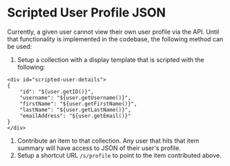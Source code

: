 # Scripted User Profile JSON
Currently, a given user cannot view their own user profile via the API.  Until that functionality is implemented in the codebase, the following method can be used:

1. Setup a collection with a display template that is scripted with the following:
```
<div id="scripted-user-details">
{
	"id": "${user.getID()}",
	"username": "${user.getUsername()}",
	"firstName": "${user.getFirstName()}",
	"lastName": "${user.getLastName()}",
	"emailAddress": "${user.getEmail()}"
}
</div>
```
1. Contribute an item to that collection.  Any user that hits that item summary will have access to JSON of their user's profile.
2. Setup a shortcut URL `/s/profile` to point to the item contributed above.
